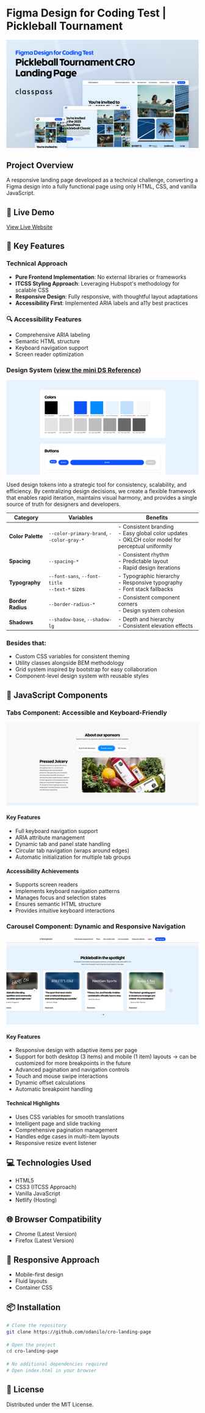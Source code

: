 # Figma Design for Coding Test | Pickleball Tournament

![alt text](image-4.png)

## Project Overview

A responsive landing page developed as a technical challenge, converting a Figma design into a fully functional page using only HTML, CSS, and vanilla JavaScript.

## 🚀 Live Demo

[View Live Website](https://classpass-pickleball.netlify.app/)

## 🌟 Key Features

### Technical Approach

- **Pure Frontend Implementation**: No external libraries or frameworks
- **ITCSS Styling Approach**: Leveraging Hubspot's methodology for scalable CSS
- **Responsive Design**: Fully responsive, with thoughtful layout adaptations
- **Accessibility First**: Implemented ARIA labels and a11y best practices

### 🔍 Accessibility Features

- Comprehensive ARIA labeling
- Semantic HTML structure
- Keyboard navigation support
- Screen reader optimization

### Design System ([view the mini DS Reference](https://classpass-pickleball.netlify.app/pages/system-design))

![alt text](image-1.png)

Used design tokens into a strategic tool for consistency, scalability, and efficiency. By centralizing design decisions, we create a flexible framework that enables rapid iteration, maintains visual harmony, and provides a single source of truth for designers and developers.

| Category          | Variables                                         | Benefits                                                                                              |
| ----------------- | ------------------------------------------------- | ----------------------------------------------------------------------------------------------------- |
| **Color Palette** | `--color-primary-brand`, `--color-gray-*`         | - Consistent branding<br>- Easy global color updates<br>- OKLCH color model for perceptual uniformity |
| **Spacing**       | `--spacing-*`                                     | - Consistent rhythm<br>- Predictable layout<br>- Rapid design iterations                              |
| **Typography**    | `--font-sans`, `--font-title`<br>`--text-*` sizes | - Typographic hierarchy<br>- Responsive typography<br>- Font stack fallbacks                          |
| **Border Radius** | `--border-radius-*`                               | - Consistent component corners<br>- Design system cohesion                                            |
| **Shadows**       | `--shadow-base`, `--shadow-lg`                    | - Depth and hierarchy<br>- Consistent elevation effects                                               |

### Besides that:

- Custom CSS variables for consistent theming
- Utility classes alongside BEM methodology
- Grid system inspired by bootstrap for easy collaboration
- Component-level design system with reusable styles

## 🧩 JavaScript Components

### Tabs Component: Accessible and Keyboard-Friendly
![alt text](image-2.png)
#### Key Features

- Full keyboard navigation support
- ARIA attribute management
- Dynamic tab and panel state handling
- Circular tab navigation (wraps around edges)
- Automatic initialization for multiple tab groups

#### Accessibility Achievements

- Supports screen readers
- Implements keyboard navigation patterns
- Manages focus and selection states
- Ensures semantic HTML structure
- Provides intuitive keyboard interactions

### Carousel Component: Dynamic and Responsive Navigation
![alt text](image-3.png)
#### Key Features

- Responsive design with adaptive items per page
- Support for both desktop (3 items) and mobile (1 item) layouts -> can be customized for more breakpoints in the future
- Advanced pagination and navigation controls
- Touch and mouse swipe interactions
- Dynamic offset calculations
- Automatic breakpoint handling

#### Technical Highlights

- Uses CSS variables for smooth translations
- Intelligent page and slide tracking
- Comprehensive pagination management
- Handles edge cases in multi-item layouts
- Responsive resize event listener

## 💻 Technologies Used

- HTML5
- CSS3 (ITCSS Approach)
- Vanilla JavaScript
- Netlify (Hosting)

## 🌐 Browser Compatibility

- Chrome (Latest Version)
- Firefox (Latest Version)

## 📱 Responsive Approach

- Mobile-first design
- Fluid layouts
- Container CSS

## 📦 Installation

```bash
# Clone the repository
git clone https://github.com/odanilo/cro-landing-page

# Open the project
cd cro-landing-page

# No additional dependencies required
# Open index.html in your browser
```

## 📄 License

Distributed under the MIT License.
